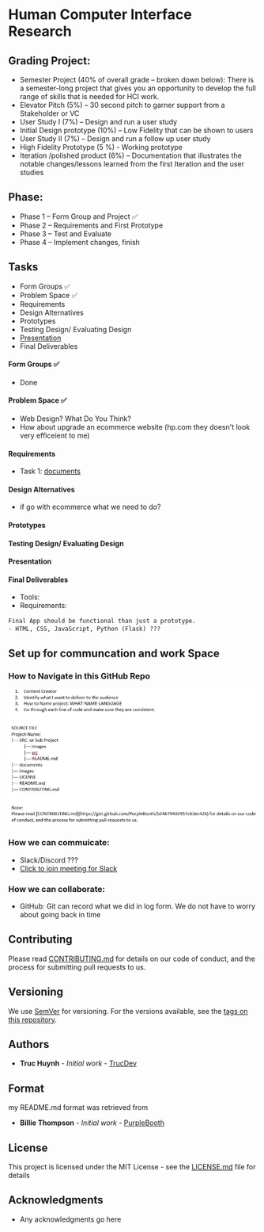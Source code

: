 # Human Computer Interface Research

## Grading Project:
- Semester Project (40% of overall grade – broken down below): There is a semester-long project that gives you an opportunity to develop the full 
range of skills that is needed for HCI work.
- Elevator Pitch (5%) – 30 second pitch to garner support from a Stakeholder or VC
- User Study I (7%) – Design and run a user study
- Initial Design prototype (10%) – Low Fidelity that can be shown to users
- User Study II (7%) – Design and run a follow up user study
- High Fidelity Prototype (5 %) - Working prototype 
- Iteration /polished product (6%) – Documentation that illustrates the notable changes/lessons learned from the first Iteration and the user 
studies

## Phase:
- Phase 1 – Form Group and Project ✅
- Phase 2 – Requirements and First Prototype
- Phase 3 – Test and Evaluate
- Phase 4 – Implement changes, finish

## Tasks
- Form Groups ✅
- Problem Space ✅
- Requirements
- Design Alternatives
- Prototypes
- Testing Design/ Evaluating Design
- [Presentation](#)
- Final Deliverables

#### Form Groups ✅
- Done

#### Problem Space ✅
- Web Design? What Do You Think?
- How about upgrade an ecommerce website (hp.com they doesn't look very efficeient to me)

#### Requirements
- Task 1: [documents](https://ind657-my.sharepoint.com/:w:/g/personal/huyntl02_pfw_edu/EYzoQR0YaiJNgZKrPOAXBOgBNg605YOvDfJplSy5hFLN5A?e=Z3eiiq)

#### Design Alternatives
- if go with ecommerce what we need to do?

#### Prototypes

#### Testing Design/ Evaluating Design

#### Presentation

#### Final Deliverables
- Tools:
- Requirements:
```
Final App should be functional than just a prototype.
- HTML, CSS, JavaScript, Python (Flask) ???

```

## Set up for communcation and work Space

### How to Navigate in this GitHub Repo
<img src='images/instruction.JPG'>

### How we can commuicate:
- Slack/Discord ???
- [Click to join meeting for Slack](https://join.slack.com/t/humaninterfac-uiv5452/shared_invite/zt-12behkwtz-dMhX22kVD_Cg_rq1MVa2pQ)

### How we can collaborate:
- GitHub: Git can record what we did in log form. We do not have to worry about going back in time

## Contributing
Please read [CONTRIBUTING.md](CONTRIBUTING.md) for details on our code of conduct, and the process for submitting pull requests to us.

## Versioning

We use [SemVer](http://semver.org/) for versioning. For the versions available, see the [tags on this repository](). 

## Authors
* **Truc Huynh** - *Initial work* - [TrucDev](https://github.com/jackyhuynh)

## Format
my README.md format was retrieved from
* **Billie Thompson** - *Initial work* - [PurpleBooth](https://github.com/PurpleBooth)

## License

This project is licensed under the MIT License - see the [LICENSE.md](LICENSE.md) file for details

## Acknowledgments
* Any acknowledgments go here
